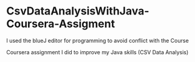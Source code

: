 # CsvDataAnalysisWithJava-Coursera-Assigment

I used the blueJ editor for programming to avoid conflict with the Course

Coursera assignment I did to improve my Java skills (CSV Data Analysis)

